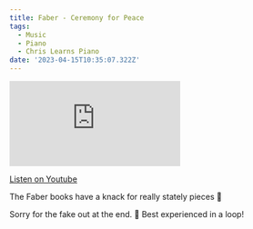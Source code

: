 ```yaml
---
title: Faber - Ceremony for Peace
tags:
  - Music
  - Piano
  - Chris Learns Piano
date: '2023-04-15T10:35:07.322Z'
---
```


<iframe src="https://www.youtube-nocookie.com/embed/kB0DdOTXaoU?modestbranding=1&showinfo=0&rel=0" title="YouTube video player" frameborder="0" allow="accelerometer; autoplay; encrypted-media; gyroscope; picture-in-picture;" allowfullscreen className="youtube_video"></iframe>

[Listen on Youtube](https://youtu.be/kB0DdOTXaoU)

The Faber books have a knack for really stately pieces 👑

Sorry for the fake out at the end. 🙂 Best experienced in a loop!
